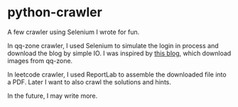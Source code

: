# python-crawler
A few crawler using Selenium I wrote for fun.

In qq-zone crawler, I used Selenium to simulate the login in process and download the blog by simple IO. I was inspired by [this blog](https://blog.csdn.net/yanbober/article/details/73822475), which download images from qq-zone.

In leetcode crawler, I used ReportLab to assemble the downloaded file into a PDF. Later I want to also crawl the solutions and hints.


In the future, I may write more.
